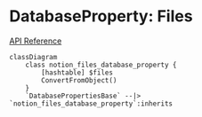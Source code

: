 # DatabaseProperty: Files

[API Reference](https://developers.notion.com/reference/property-object#files)

```mermaid
classDiagram
    class notion_files_database_property {
        [hashtable] $files
        ConvertFromObject()
    }
    `DatabasePropertiesBase` --|> `notion_files_database_property`:inherits
```
